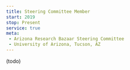 ```yaml
---
title: Steering Committee Member
start: 2019
stop: Present
service: true
meta:
 - Arizona Research Bazaar Steering Committee
 - University of Arizona, Tucson, AZ
---
```

(todo)

